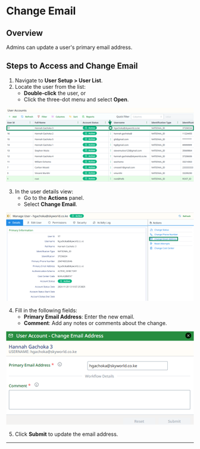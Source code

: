 # Change Email

## Overview
Admins can update a user's primary email address.

## Steps to Access and Change Email
1. Navigate to **User Setup > User List**.
2. Locate the user from the list:
    - **Double-click** the user, or
    - Click the three-dot menu and select **Open**.
   
![user-list-click.png](..%2F..%2Fstatic%2Fimg%2Fuser-list-click.png)

3. In the user details view:
    - Go to the **Actions** panel.
    - Select **Change Email**.
   
![change-email-button.png](..%2F..%2Fstatic%2Fimg%2Fchange-email-button.png)

4. Fill in the following fields:
    - **Primary Email Address**: Enter the new email.
    - **Comment**: Add any notes or comments about the change.
   
![change-email-form.png](..%2F..%2Fstatic%2Fimg%2Fchange-email-form.png)

   
5. Click **Submit** to update the email address.

---
